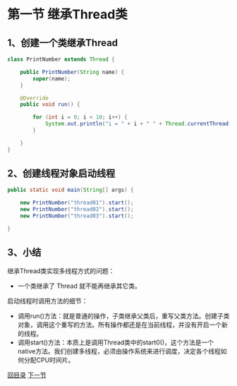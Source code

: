 

# 第一节 继承Thread类

## 1、创建一个类继承Thread

```java
class PrintNumber extends Thread {

    public PrintNumber(String name) {
        super(name);
    }

    @Override
    public void run() {

        for (int i = 0; i < 10; i++) {
            System.out.println("i = " + i + " " + Thread.currentThread().getName());
        }

    }
}
```



## 2、创建线程对象启动线程

```java
public static void main(String[] args) {

    new PrintNumber("thread01").start();
    new PrintNumber("thread02").start();
    new PrintNumber("thread03").start();

}
```



## 3、小结

继承Thread类实现多线程方式的问题：

- 一个类继承了 Thread 就不能再继承其它类。



启动线程时调用方法的细节：

- 调用run()方法：就是普通的操作，子类继承父类后，重写父类方法。创建子类对象，调用这个重写的方法。所有操作都还是在当前线程，并没有开启一个新的线程。
- 调用start()方法：本质上是调用Thread类中的start0()，这个方法是一个native方法。我们创建多线程，必须由操作系统来进行调度，决定各个线程如何分配CPU时间片。





[回目录](index.html) [下一节](verse02.html)
